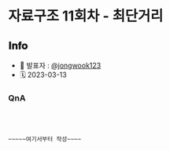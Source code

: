 # 자료구조 11회차 - 최단거리

## 𝐈𝐧𝐟𝐨

- 📌 발표자 : [@jongwook123](https://github.com/jongwook123)
- 🗓️ 2023-03-13

### QnA


<br><br>

`~~~~~여기서부터 작성~~~~`
